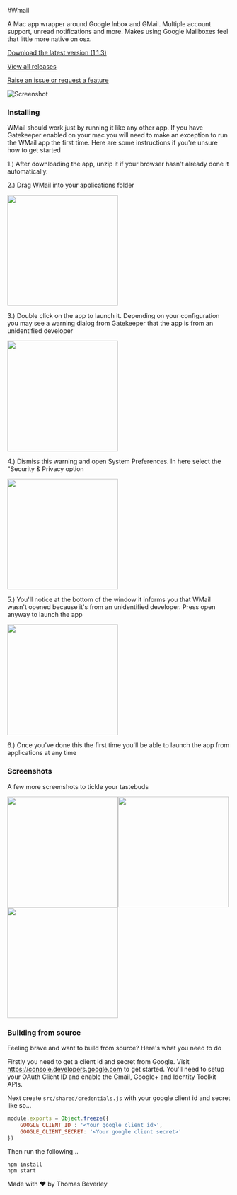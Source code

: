 #Wmail

A Mac app wrapper around Google Inbox and GMail. Multiple account support, unread notifications and more. Makes using Google Mailboxes feel that little more native on osx.

[Download the latest version (1.1.3)](https://github.com/Thomas101/wmail/releases/download/v1.1.3/WMail_1_1_3.zip)

[View all releases](https://github.com/Thomas101/wmail/releases)

[Raise an issue or request a feature](https://github.com/Thomas101/wmail/issues)

![Screenshot](https://raw.githubusercontent.com/Thomas101/wmail/master/github_images/screenshot1.png "Screenshot")

### Installing
WMail should work just by running it like any other app. If you have Gatekeeper enabled on your mac you will need to make an exception to run the WMail app the first time. Here are some instructions if you're unsure how to get started

1.) After downloading the app, unzip it if your browser hasn't already done it automatically.

2.) Drag WMail into your applications folder

<a href="https://raw.githubusercontent.com/Thomas101/wmail/master/github_images/setup1.png" target="_blank"><img src="https://raw.githubusercontent.com/Thomas101/wmail/master/github_images/setup1.png" height="250" /></a>

3.) Double click on the app to launch it. Depending on your configuration you may see a warning dialog from Gatekeeper that the app is from an unidentified developer

<a href="https://raw.githubusercontent.com/Thomas101/wmail/master/github_images/setup2.png" target="_blank"><img src="https://raw.githubusercontent.com/Thomas101/wmail/master/github_images/setup2.png" height="250" /></a>

4.) Dismiss this warning and open System Preferences. In here select the "Security & Privacy option

<a href="https://raw.githubusercontent.com/Thomas101/wmail/master/github_images/setup3.png" target="_blank"><img src="https://raw.githubusercontent.com/Thomas101/wmail/master/github_images/setup3.png" height="250" /></a>

5.) You'll notice at the bottom of the window it informs you that WMail wasn't opened because it's from an unidentified developer. Press open anyway to launch the app

<a href="https://raw.githubusercontent.com/Thomas101/wmail/master/github_images/setup4.png" target="_blank"><img src="https://raw.githubusercontent.com/Thomas101/wmail/master/github_images/setup4.png" height="250" /></a>

6.) Once you've done this the first time you'll be able to launch the app from applications at any time

### Screenshots
A few more screenshots to tickle your tastebuds

<a href="https://raw.githubusercontent.com/Thomas101/wmail/master/github_images/screenshot1.png" target="_blank"><img src="https://raw.githubusercontent.com/Thomas101/wmail/master/github_images/screenshot1.png" height="250" /></a><a href="https://raw.githubusercontent.com/Thomas101/wmail/master/github_images/screenshot2.png" target="_blank"><img src="https://raw.githubusercontent.com/Thomas101/wmail/master/github_images/screenshot2.png" height="250" /></a><a href="https://raw.githubusercontent.com/Thomas101/wmail/master/github_images/screenshot3.png" target="_blank"><img src="https://raw.githubusercontent.com/Thomas101/wmail/master/github_images/screenshot3.png" height="250" /></a>


### Building from source
Feeling brave and want to build from source? Here's what you need to do

Firstly you need to get a client id and secret from Google. Visit https://console.developers.google.com to get started. You'll need to setup your OAuth Client ID and enable the Gmail, Google+ and Identity Toolkit APIs.

Next create `src/shared/credentials.js` with your google client id and secret like so...

```js
module.exports = Object.freeze({
	GOOGLE_CLIENT_ID : '<Your google client id>',
	GOOGLE_CLIENT_SECRET: '<Your google client secret>'
})
```

Then run the following...

```
npm install
npm start
```




Made with ♥ by Thomas Beverley
